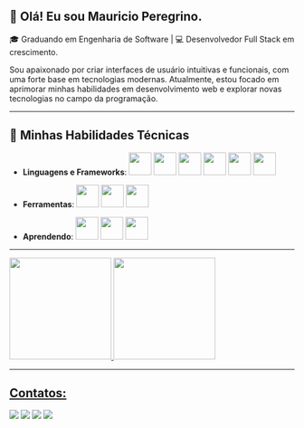 <!--
**mauriciopssantos/mauriciopssantos** is a ✨ _special_ ✨ repository because its `README.md` (this file) appears on your GitHub profile.

Here are some ideas to get you started:

- 🔭 I’m currently working on ...
- 🌱 I’m currently learning ...
- 👯 I’m looking to collaborate on ...
- 🤔 I’m looking for help with ...
- 💬 Ask me about ...
- 📫 How to reach me: ...
- 😄 Pronouns: ...
- ⚡ Fun fact: ...
-->
## 👋 Olá! Eu sou Mauricio Peregrino.

🎓 Graduando em Engenharia de Software | 💻 Desenvolvedor Full Stack em crescimento.

Sou apaixonado por criar interfaces de usuário intuitivas e funcionais, com uma forte base em tecnologias modernas. Atualmente, estou focado em aprimorar minhas habilidades em desenvolvimento web e explorar novas tecnologias no campo da programação.

---

## 🚀 Minhas Habilidades Técnicas

- **Linguagens e Frameworks**: 
            <img loading="lazy" src="https://cdn.jsdelivr.net/gh/devicons/devicon@latest/icons/javascript/javascript-original.svg" width="40" height="40"/>
            <img loading="lazy" src="https://cdn.jsdelivr.net/gh/devicons/devicon@latest/icons/html5/html5-original-wordmark.svg" width="40" height="40"/>
            <img loading="lazy" src="https://cdn.jsdelivr.net/gh/devicons/devicon@latest/icons/css3/css3-original-wordmark.svg" width="40" height="40"/>
            <img loading="lazy" src="https://cdn.jsdelivr.net/gh/devicons/devicon@latest/icons/php/php-plain.svg" width="40" height="40"/>
            <img loading="lazy" src="https://cdn.jsdelivr.net/gh/devicons/devicon@latest/icons/python/python-original-wordmark.svg" width="40" height="40" />
            <img loading="lazy" src="https://cdn.jsdelivr.net/gh/devicons/devicon@latest/icons/codeigniter/codeigniter-plain-wordmark.svg" width="40" height="40"/>
          
- **Ferramentas**: 
            <img loading="lazy" src="https://cdn.jsdelivr.net/gh/devicons/devicon@latest/icons/git/git-original-wordmark.svg" width="40" height="40"/>
            <img loading="lazy" src="https://cdn.jsdelivr.net/gh/devicons/devicon@latest/icons/vscode/vscode-plain-wordmark.svg" width="40" height="40"/>
            <img loading="lazy" src="https://cdn.jsdelivr.net/gh/devicons/devicon@latest/icons/figma/figma-plain.svg" width="40" height="40"/>
          
- **Aprendendo**: 
            <img loading="lazy" src="https://cdn.jsdelivr.net/gh/devicons/devicon@latest/icons/react/react-original-wordmark.svg" width="40" height="40"/>
            <img loading="lazy" src="https://cdn.jsdelivr.net/gh/devicons/devicon@latest/icons/typescript/typescript-original.svg" width="40" height="40"/>
            <img loading="lazy" src="https://cdn.jsdelivr.net/gh/devicons/devicon@latest/icons/nextjs/nextjs-original-wordmark.svg" width="40" height="40"/>
          
---

<div>
<a href="https://github.com/seu-usuário-aqui">
<img loading="lazy" height="180em" src="https://github-readme-stats.vercel.app/api/top-langs/?username=mauriciopssantos&layout=compact&langs_count=7&theme=dracula"/>
<img loading="lazy" height="180em" src="https://github-readme-stats.vercel.app/api?username=mauriciopssantos&show_icons=true&theme=dracula&include_all_commits=true&count_private=true"/>
</div>

---

## Contatos:

<div>
<a href="[Mauricio's Youtube channel](https://www.youtube.com/@MauricioEnglishBoy)" target="_blank"><img loading="lazy" src="https://img.shields.io/badge/YouTube-FF0000?style=for-the-badge&logo=youtube&logoColor=white" target="_blank"></a>
<a href="[Mauricio's Instagram account](https://www.instagram.com/pilgrimmauricio/)" target="_blank"><img loading="lazy" src="https://img.shields.io/badge/-Instagram-%23E4405F?style=for-the-badge&logo=instagram&logoColor=white" target="_blank"></a>
<a href = "mailto:contato@mauriciopssantos1@gmail.com"><img loading="lazy" src="https://img.shields.io/badge/Gmail-D14836?style=for-the-badge&logo=gmail&logoColor=white" target="_blank"></a>
<a href="[Mauricio's LinkedIn account](https://www.linkedin.com/in/mauriciopsantos97/)" target="_blank"><img loading="lazy" src="https://img.shields.io/badge/-LinkedIn-%230077B5?style=for-the-badge&logo=linkedin&logoColor=white" target="_blank"></a>   
</div>
